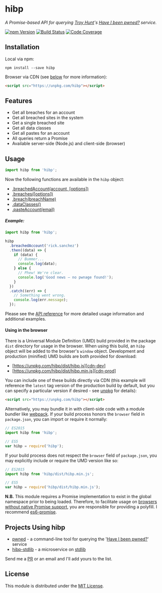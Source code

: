 # hibp

*A Promise-based API for querying [Troy Hunt][troy]'s
[Have I been pwned?][haveibeenpwned] service.*

[![npm Version][npm-image]][npm-url]
[![Build Status][travis-image]][travis-url]
[![Code Coverage][coveralls-image]][coveralls-url]

## Installation

Local via npm:

```shell
npm install --save hibp
```

Browser via CDN (see [below](#using-in-the-browser) for more information):

```html
<script src="https://unpkg.com/hibp"></script>
```

## Features

* Get all breaches for an account
* Get all breached sites in the system
* Get a single breached site
* Get all data classes
* Get all pastes for an account
* All queries return a Promise
* Available server-side (Node.js) and client-side (browser)

## Usage

```javascript
import hibp from 'hibp';
```

Now the following functions are available in the `hibp` object:

* [.breachedAccount(account, [options])](API.md#hibp.breachedAccount)
* [.breaches([options])](API.md#hibp.breaches)
* [.breach(breachName)](API.md#hibp.breach)
* [.dataClasses()](API.md#hibp.dataClasses)
* [.pasteAccount(email)](API.md#hibp.pasteAccount)

##### Example:

```javascript
import hibp from 'hibp';

hibp
  .breachedAccount('rick.sanchez')
  .then((data) => {
    if (data) {
      // Bummer...
      console.log(data);
    } else {
      // Phew! We're clear.
      console.log('Good news — no pwnage found!');
    }
  })
  .catch((err) => {
    // Something went wrong.
    console.log(err.message);
  });
```

Please see the [API reference](API.md) for more detailed usage information and
additional examples.

#### Using in the browser

There is a Universal Module Definition (UMD) build provided in the package
`dist` directory for usage in the browser. When using this build, an `hibp`
object will be added to the browser's `window` object. Development and
production (minified) UMD builds are both provided for download:

* [https://unpkg.com/hibp/dist/hibp.js][cdn-dev]
* [https://unpkg.com/hibp/dist/hibp.min.js][cdn-prod]

You can include one of these builds directly via CDN (this example will
reference the `latest` tag version of the production build by default, but you
can specify a particular version if desired - see [unpkg][unpkg] for details):

```html
<script src="https://unpkg.com/hibp"></script>
```

Alternatively, you may bundle it in with client-side code with a module bundler
like [webpack][webpack]. If your build process honors the
`browser` field in `package.json`, you can import or require it normally:

```javascript
// ES2015
import hibp from 'hibp';

// ES5
var hibp = require('hibp');
```

If your build process does not respect the `browser` field of `package.json`,
you may explicitly include or require the UMD version like so:

```javascript
// ES2015
import hibp from 'hibp/dist/hibp.min.js';

// ES5
var hibp = require('hibp/dist/hibp.min.js');
```

**N.B.** This module requires a Promise implementation to exist in the global
namespace prior to being loaded. Therefore, to facilitate usage on
[browsers without native Promise support][caniuse-promise], you are responsible
for providing a polyfill. I recommend [es6-promise][es6-promise].

## Projects Using hibp

* [pwned][pwned] - a command-line tool for querying the
  '[Have I been pwned?][haveibeenpwned]' service
* [hibp-stdlib][hibp-stdlib] - a microservice on [stdlib][stdlib]

Send me a [PR][pulls] or an email and I'll add yours to the list.

## License

This module is distributed under the [MIT License](LICENSE.txt).

[npm-image]: https://img.shields.io/npm/v/hibp.svg?style=flat-square
[npm-url]: https://www.npmjs.com/package/hibp
[travis-image]: https://img.shields.io/travis/wKovacs64/hibp.svg?style=flat-square
[travis-url]: https://travis-ci.org/wKovacs64/hibp
[coveralls-image]: https://img.shields.io/coveralls/wKovacs64/hibp.svg?style=flat-square
[coveralls-url]: https://coveralls.io/github/wKovacs64/hibp
[troy]: http://www.troyhunt.com
[haveibeenpwned]: https://haveibeenpwned.com
[es6-promise]: https://github.com/stefanpenner/es6-promise
[unpkg]: https://unpkg.com
[webpack]: https://webpack.github.io
[cdn-dev]: https://unpkg.com/hibp/dist/hibp.js
[cdn-prod]: https://unpkg.com/hibp/dist/hibp.min.js
[caniuse-promise]: http://caniuse.com/#search=promise
[pwned]: https://github.com/wKovacs64/pwned
[pulls]: https://github.com/wKovacs64/hibp/pulls
[hibp-stdlib]: https://stdlib.com/services/wKovacs64/hibp
[stdlib]: https://stdlib.com
